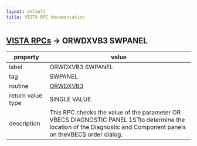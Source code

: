 ```yaml
---
layout: default
title: VISTA RPC documentation
---
```




## [VISTA RPCs](TableOfContent.md) &#8594; ORWDXVB3 SWPANEL 

 property | value 
--- | --- 
 label | ORWDXVB3 SWPANEL
 tag | SWPANEL
 routine | [ORWDXVB3](http://code.osehra.org/dox/Routine_ORWDXVB3_source.html)
 return value type | SINGLE VALUE
 description | This RPC checks the value of the parameter OR VBECS DIAGNOSTIC PANEL 1STto determine the location of the Diagnostic and Component panels on theVBECS order dialog.